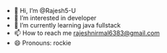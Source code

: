 - 👋 Hi, I’m @Rajesh5-U
- 👀 I’m interested in developer
- 🌱 I’m currently learning java fullstack
- 📫 How to reach me rajeshnirmal6383@gmail.com
- 😄 Pronouns: rockie


<!---
Rajesh5-U/Rajesh5-U is a ✨ special ✨ repository because its `README.md` (this file) appears on your GitHub profile.
You can click the Preview link to take a look at your changes.
--->
